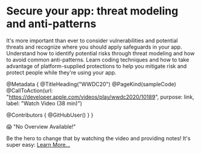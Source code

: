 # Secure your app: threat modeling and anti-patterns

It's more important than ever to consider vulnerabilities and potential threats and recognize where you should apply safeguards in your app. Understand how to identify potential risks through threat modeling and how to avoid common anti-patterns. Learn coding techniques and how to take advantage of platform-supplied protections to help you mitigate risk and protect people while they're using your app.

@Metadata {
   @TitleHeading("WWDC20")
   @PageKind(sampleCode)
   @CallToAction(url: "https://developer.apple.com/videos/play/wwdc2020/10189", purpose: link, label: "Watch Video (38 min)")

   @Contributors {
      @GitHubUser(<replace this with your GitHub handle>)
   }
}

😱 "No Overview Available!"

Be the hero to change that by watching the video and providing notes! It's super easy:
 [Learn More…](https://wwdcnotes.com/documentation/wwdcnotes/contributing)
